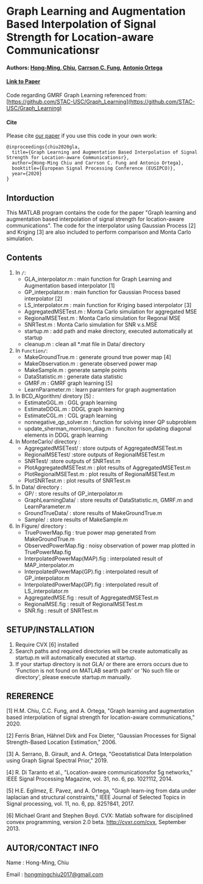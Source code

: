 # Graph Learning and Augmentation Based Interpolation of Signal Strength for Location-aware Communicationsr
#### Authors: [Hong-Ming, Chiu](https://github.com/Hong-Ming), [Carrson C. Fung](https://mcube.nctu.edu.tw/~cfung/), [Antonio Ortega](https://viterbi.usc.edu/directory/faculty/Ortega/Antonio)
#### [Link to Paper](https://www.eurasip.org/Proceedings/Eusipco/Eusipco2020/pdfs/0002150.pdf)
Code regarding GMRF Graph Learning referenced from: [https://github.com/STAC-USC/Graph_Learning](https://github.com/STAC-USC/Graph_Learning)
#### Cite
Please cite [our paper](https://www.eurasip.org/Proceedings/Eusipco/Eusipco2020/pdfs/0002150.pdf) if you use this code in your own work:

```
@inproceedings{chiu2020gla,
  title={Graph Learning and Augmentation Based Interpolation of Signal Strength for Location-aware Communicationsr},
  author={Hong-Ming Chiu and Carrson C. Fung and Antonio Ortega},
  booktitle={European Signal Processing Conference (EUSIPCO)},
  year={2020}
}
```

## Intorduction
This MATLAB program contains the code for the paper "Graph learning and augmentation based interpolation of signal strength for location-aware communications". The code for the interpolator using Gaussian Process [2] and Kriging [3] are also included to perform comparison and Monta Carlo simulation.

## Contents
1. In `/`:
    - GLA_interpolator.m : main function for Graph Learning and Augmentation based interpolator [1]
    - GP_interpolator.m : main function for Gaussian Process based interpolator [2]
    - LS_interpolator.m : main function for Kriging based interpolator [3]
    - AggregatedMSETest.m : Monta Carlo simulation for aggregated MSE
    - RegionalMSETest.m : Monta Carlo simulation for Regonal MSE
    - SNRTest.m : Monta Carlo simulation for SNR v.s.MSE
    - startup.m : add path and make directory, executed automatically at startup
    - cleanup.m : clean all *.mat file in Data/ directory
2. In `Function/`: 
    - MakeGroundTrue.m : generate ground true power map [4]
    - MakeObservation.m : generate observed power map
    - MakeSample.m : generate sample points
    - DataStatistic.m : generate data statistic
    - GMRF.m : GMRF graph learning [5]
    - LearnParameter.m : learn paramters for graph augmentation
3. In BCD_Algorithm/ diretory [5] : 
    - EstimateGGL.m : GGL graph learning
    - EstimateDDGL.m : DDGL graph learning
    - EstimateCGL.m : CGL graph learning
    - nonnegative_qp_solver.m : function for solving inner QP subproblem
    - update_sherman_morrison_diag.m : funciton for updating diagonal elements in DDGL graph learning
4. In MonteCarlo/ directory : 
    - AggregatedMSETest/ : store outputs of AggregatedMSETest.m
    - RegionalMSETest/ :store outputs of RegionalMSETest.m
    - SNRTest/ :store outputs of SNRTest.m
    - PlotAggregatedMSETest.m : plot results of AggregatedMSETest.m
    - PlotRegionalMSETest.m : plot results of RegionalMSETest.m
    - PlotSNRTest.m : plot results of SNRTest.m
5. In Data/ directory :
    - GP/ : store results of GP_interpolator.m
    - GraphLearningData/ : store results of DataStatistic.m, GMRF.m and LearnParameter.m
    - GroundTrueData/ : store results of MakeGroundTrue.m
    - Sample/ : store results of MakeSample.m
6. In Figure/ directory :
    - TruePowerMap.fig : true power map generated from MakeGroundTrue.m
    - ObservedPowerMap.fig : noisy observation of power map plotted in TruePowerMap.fig
    - InterpolatedPowerMap(MAP).fig : interpolated result of MAP_interpolator.m
    - InterpolatedPowerMap(GP).fig : interpolated result of GP_interpolator.m
    - InterpolatedPowerMap(GP).fig : interpolated result of LS_interpolator.m
    - AggregatedMSE.fig : result of AggregatedMSETest.m
    - RegionalMSE.fig : result of RegionalMSETest.m
    - SNR.fig : result of SNRTest.m
## SETUP/INSTALLATION
1. Require CVX [6] installed
2. Search paths and required directories will be create automatically as
   startup.m will automatically executed at startup.
3. If your startup directory is not GLA/ or there are errors occurs due to 
   'Function is not found on MATLAB searth path' or 'No such file or directory',
   please execute startup.m manually.
        
## RERERENCE
[1] H.M. Chiu, C.C. Fung, and A. Ortega, "Graph learning and augmentation based interpolation of signal strength for location-aware communications," 2020.
    
[2] Ferris Brian, Hähnel Dirk and Fox Dieter, "Gaussian Processes for Signal Strength-Based Location Estimation," 2006.
    
[3] A. Serrano, B. Girault, and A. Ortega, "Geostatistical Data Interpolation using Graph Signal Spectral Prior," 2019.
    
[4] R. Di Taranto et al., "Location-aware communicationsfor 5g networks," IEEE Signal Processing Magazine, vol. 31, no. 6, pp. 102?112, 2014.
    
[5] H.E. Egilmez, E. Pavez, and A. Ortega, "Graph learn-ing from data under laplacian and structural constraints," IEEE Journal of Selected Topics in Signal processing, vol. 11, no. 6, pp. 825?841, 2017.
    
[6] Michael Grant and Stephen Boyd. CVX: Matlab software for disciplined convex programming, version 2.0 beta. http://cvxr.com/cvx, September 2013.
    
## AUTOR/CONTACT INFO
Name  : Hong-Ming, Chiu

Email : hongmingchiu2017@gmail.com

